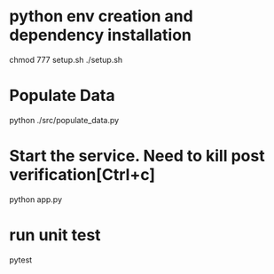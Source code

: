 # python env creation and dependency installation
chmod 777 setup.sh
./setup.sh

# Populate Data
python ./src/populate_data.py

# Start the service. Need to kill post verification[Ctrl+c]
python app.py

# run unit test
pytest
